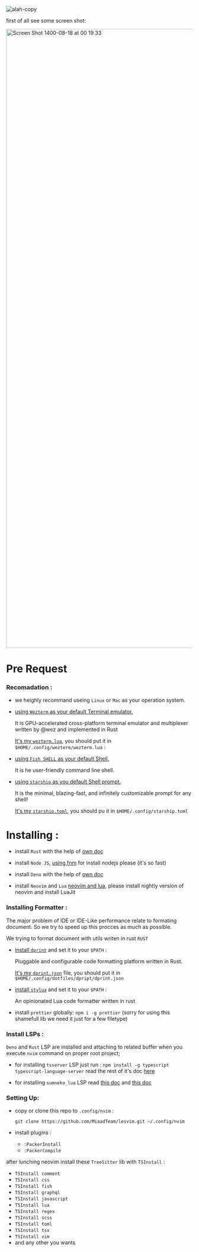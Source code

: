 ![alah-copy](https://user-images.githubusercontent.com/6236123/140812913-ccad531c-2f55-4ef8-908e-bba2387da714.jpg)

first of all see some screen shot:

<img width="1671" alt="Screen Shot 1400-08-18 at 00 19 33" src="https://user-images.githubusercontent.com/6236123/140816097-850f4503-6fe2-4db8-8b12-9a201a6974c2.png">

# Pre Request

### Recomadation :

- we heighly recommand useing `Linux` or `Mac` as your operation system.

- [using `Wezterm` as your default Terminal emulator.](https://github.com/wez/wezterm)

  It is GPU-accelerated cross-platform terminal emulator and multiplexer written by @wez and implemented in Rust

  [It's my `wezterm.lua`](https://raw.githubusercontent.com/hemedani/dotfiles/main/wezterm/wezterm.lua), you should put it in `$HOME/.config/wezterm/wezterm.lua` :

- [using `Fish SHELL` as your default Shell.](https://github.com/fish-shell/fish-shell)

  It is he user-friendly command line shell.

- [using `starship` as you default Shell prompt.](https://github.com/starship/starship)

  It is the minimal, blazing-fast, and infinitely customizable prompt for any shell!

  [It's my `starship.toml`](https://raw.githubusercontent.com/hemedani/dotfiles/main/starship.toml), you should pu it in `$HOME/.config/starship.toml`

# Installing :

- install `Rust` with the help of [own doc](https://www.rust-lang.org/tools/install)

- install `Node JS`, [using fnm](https://github.com/Schniz/fnm) for install nodejs please (it's so fast)

- install `Deno` with the help of [own doc](https://deno.land/#installation)

- install `Neovim` and `Lua` [neovim and lua](https://github.com/neovim/neovim/wiki/Installing-Neovim), please install nightly version of neovim and install LuaJit

### Installing Formatter :

The major problem of IDE or IDE-Like performance relate to formating document. So we try to speed up this procces as much as possible.

We trying to format document with utils writen in rust `RUST`

- [install `dprint`](https://github.com/dprint/dprint) and set it to your `$PATH` :

  Pluggable and configurable code formatting platform written in Rust.

  [It's my `dprint.json`](https://raw.githubusercontent.com/hemedani/dotfiles/main/dpript/dprint.json) file, you should put it in `$HOME/.config/dotfiles/dpript/dprint.json`

- [install `stylua`](https://github.com/JohnnyMorganz/StyLua) and set it to your `$PATH` :

  An opinionated Lua code formatter written in rust

- install `prettier` globally: `npm i -g prettier` (sorry for using this shamefull lib we need it just for a few filetype)

### Install LSPs :

`Deno` and `Rust` LSP are installed and attaching to related buffer when you execute `nvim` command on proper root project;

- for installing `tsserver` LSP just run : `npm install -g typescript typescript-language-server` read the rest of it's doc [here](https://github.com/neovim/nvim-lspconfig/blob/master/CONFIG.md#tsserver)

- for installing `sumneko_lua` LSP read [this doc](https://github.com/sumneko/lua-language-server/wiki/Build-and-Run) and [this doc](https://github.com/neovim/nvim-lspconfig/blob/master/CONFIG.md#sumneko_lua)

### Setting Up:

- copy or clone this repo to `.config/nvim` :

  `git clone https://github.com/MiaadTeam/lesvim.git ~/.config/nvim`

- install plugins :
  - `:PackerInstall`
  - `:PackerCompile`

after lunching neovim install these `TreeSitter` lib with `TSInstall` :

- `TSInstall comment`
- `TSInstall css`
- `TSInstall fish`
- `TSInstall graphql`
- `TSInstall javascript`
- `TSInstall lua`
- `TSInstall regex`
- `TSInstall scss`
- `TSInstall toml`
- `TSInstall tsx`
- `TSInstall vim`
- and any other you wants
